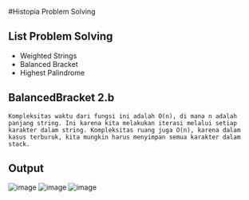 #Histopia Problem Solving

## List Problem Solving
- Weighted Strings
- Balanced Bracket
- Highest Palindrome

## BalancedBracket 2.b

```
Kompleksitas waktu dari fungsi ini adalah O(n), di mana n adalah panjang string. Ini karena kita melakukan iterasi melalui setiap karakter dalam string. Kompleksitas ruang juga O(n), karena dalam kasus terburuk, kita mungkin harus menyimpan semua karakter dalam stack.
```

## Output
![image](https://github.com/haroro107/histopia-problem-solving/assets/32456658/e01ca619-1df9-4c97-820b-27186c3d7860)
![image](https://github.com/haroro107/histopia-problem-solving/assets/32456658/7253c645-4acc-4a68-bb43-35926b0db714)
![image](https://github.com/haroro107/histopia-problem-solving/assets/32456658/44eda34d-5830-4e3b-bdfa-5d172946a7a4)

